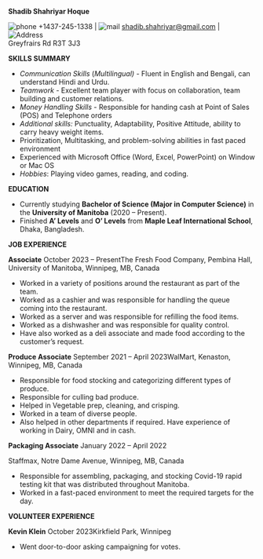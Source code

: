**Shadib Shahriyar Hoque**

![phone](https://cdn3.iconfinder.com/data/icons/feather-5/24/phone-24.png) +1437-245-1338 | ![mail](https://cdn3.iconfinder.com/data/icons/feather-5/24/mail-24.png) [shadib.shahriyar@gmail.com](mailto:shadib.shahriyar@gmail.com) | ![Address](https://cdn3.iconfinder.com/data/icons/feather-5/24/home-24.png)  
  Greyfrairs Rd R3T 3J3

**SKILLS SUMMARY**

- _Communication Skills_ (_Multilingual)_ - Fluent in English and Bengali, can understand Hindi and Urdu.
- _Teamwork_ - Excellent team player with focus on collaboration, team building and customer relations.
- _Money Handling Skills_ - Responsible for handing cash at Point of Sales (POS) and Telephone orders
- _Additional skills:_ Punctuality, Adaptability, Positive Attitude, ability to carry heavy weight items.
- Prioritization, Multitasking, and problem-solving abilities in fast paced environment
- Experienced with Microsoft Office (Word, Excel, PowerPoint) on Window or Mac OS
- _Hobbies_: Playing video games, reading, and coding.

**EDUCATION**

- Currently studying **Bachelor of Science (Major in Computer Science)** in the **University of Manitoba** (2020 – Present).
- Finished **A’ Levels** and **O’ Levels** from **Maple Leaf International School**, Dhaka, Bangladesh.

**JOB EXPERIENCE**

**Associate** October 2023 – PresentThe Fresh Food Company, Pembina Hall, University of Manitoba, Winnipeg, MB, Canada

- Worked in a variety of positions around the restaurant as part of the team.
- Worked as a cashier and was responsible for handling the queue coming into the restaurant.
- Worked as a server and was responsible for refilling the food items.
- Worked as a dishwasher and was responsible for quality control.
- Have also worked as a deli associate and made food according to the customer’s request.

**Produce Associate** September 2021 – April 2023WalMart, Kenaston, Winnipeg, MB, Canada

- Responsible for food stocking and categorizing different types of produce.
- Responsible for culling bad produce.
- Helped in Vegetable prep, cleaning, and crisping.
- Worked in a team of diverse people.
- Also helped in other departments if required. Have experience of working in Dairy, OMNI and in cash.

**Packaging Associate** January 2022 – April 2022

Staffmax, Notre Dame Avenue, Winnipeg, MB, Canada

- Responsible for assembling, packaging, and stocking Covid-19 rapid testing kit that was distributed throughout Manitoba.
- Worked in a fast-paced environment to meet the required targets for the day.

**VOLUNTEER EXPERIENCE**

**Kevin Klein** October 2023Kirkfield Park, Winnipeg

- Went door-to-door asking campaigning for votes.

